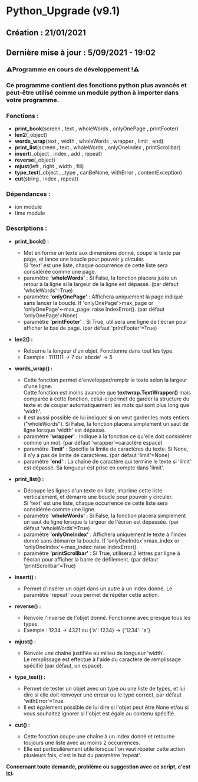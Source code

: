 # Python_Upgrade (v9.1)

## Création : 21/01/2021 
## Dernière mise à jour : 5/09/2021 - 19:02 
### **⚠️Programme en cours de développement !⚠️** 
### Ce programme contient des fonctions python plus avancés et peut-être utilisé comme un module python à importer dans votre programme.

### Fonctions :
* **print_book**(screen , text ,  wholeWords , onlyOnePage , printFooter)
* **len2**(_object)
* **words_wrap**(text , width , wholeWords , wrapper , limit , end)
* **print_list**(screen , text , wholeWords , onlyOneIndex , printScrollbar)
* **insert**(_object , index , add , repeat)
* **reverse**(_object)
* **mjust**(left , right , width , fill)
* **type_test**(_object , _type , canBeNone, withError , contentException)
* **cut**(string , index , repeat)

### Dépendances :
* ion module
* time module

### Descriptions :
* **print_book() :**
  * Met en forme un texte aux dimensions donné, coupe le texte par page, et lance une boucle pour pouvoir y circuler. <br>Si 'text' est une liste, chaque occurrence de cette liste sera considérée comme une page.
  * paramètre **'wholeWords'** : Si False, la fonction placera juste un retour à la ligne si la largeur de la ligne est dépassé. (par défaut 'wholeWords'=True)
  * paramètre **'onlyOnePage'** : Affichera uniquement la page indiqué sans lancer la boucle. If 'onlyOnePage'>max_page or 'onlyOnePage'<-max_page: raise IndexError(). (par défaut 'onlyOnePage'=None)
  * paramètre **'printFooter'** : Si True, utilisera une ligne de l'écran pour afficher le bas de page. (par défaut 'printFooter'=True)

* **len2() :**
  * Retourne la longeur d'un objet. Fonctionne dans tout les type.
  * Exemple : 1111111 -> 7 ou 'abcde' -> 5

* **words_wrap() :**
  * Cette fonction permet d'envelopper/remplir le texte selon la largeur d'une ligne. <br>Cette fonction est moins avancée que **textwrap.TextWrapper()** mais comparée à cette fonction, celui-ci permet de garder la structure du texte et de couper automatiquement les mots qui sont plus long que 'width'.
  * Il est aussi possible de lui indiquer si on veut garder les mots entiers ("wholeWords"). Si False, la fonction placera simplement un saut de ligne lorsque 'width' est dépassé. 
  * paramètre **'wrapper'** : Indique à la fonction ce qu'elle doit considérer comme un mot. (par défaut 'wrapper'=caractère espace)
  * paramètre **'limit'** : Spécifie la limite de caractères du texte. Si None, il n'y a pas de limite de caractères. (par défaut 'limit'=None)
  * paramètre **'end'** : La chaîne de caractère qui termine le texte si 'limit' est dépassé. Sa longueur est prise en compte dans 'limit'. 

* **print_list() :**
  * Découpe les lignes d'un texte en liste, imprime cette liste verticalement, et démarre une boucle pour pouvoir y circuler. <br>Si 'text' est une liste, chaque occurrence de cette liste sera considérée comme une ligne. 
  * paramètre **'wholeWords'** : Si False, la fonction placera simplement un saut de ligne lorsque la largeur de l'écran est dépassée. (par défaut 'wholeWords'=True)
  * paramètre **'onlyOneIndex'** : Affichera uniquement le texte à l'index donné sans démarrer la boucle. If 'onlyOneIndex'>max_index or 'onlyOneIndex'<-max_index: raise IndexError().
  * paramètre **'printScrollbar'** : Si True, utilisera 2 lettres par ligne à l'écran pour afficher la barre de défilement. (par défaut 'printScrollbar'=True) 

* **insert() :**
  * Permet d'insérer un objet dans un autre à un index donné. Le paramètre 'repeat' vous permet de répéter cette action. 

* **reverse() :**
  * Renvoie l'inverse de l'objet donné. Fonctionne avec presque tous les types.
  * Exemple : 1234 -> 4321 ou {'a': 1234} -> {'1234': 'a'} 

* **mjust() :**
  * Renvoie une chaîne justifiée au milieu de longueur 'width'. <br>Le remplissage est effectué à l'aide du caractère de remplissage spécifié (par défaut, un espace).

* **type_test() :**
  * Permet de tester un objet avec un type ou une liste de types, et lui dire si elle doit renvoyer une erreur ou le type correct, par défaut 'withError'=True.
  * Il est également possible de lui dire si l'objet peut être None et/ou si vous souhaitez ignorer si l'objet est égale au contenu spécifié. 

* **cut() :**
  * Cette fonction coupe une chaîne à un index donné et retourne toujours une liste avec au moins 2 occurrences.
  * Elle est particulièrement utile lorsque l'on veut répéter cette action plusieurs fois, c'est le but du paramètre 'repeat'. 

**Concernant toute demande, problème ou suggestion avec ce script, c'est [ici](https://github.com/Susideur/Python_Upgrade/issues/new).**
